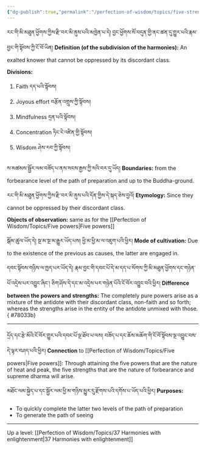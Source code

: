 ```yaml
---
{"dg-publish":true,"permalink":"/perfection-of-wisdom/topics/five-strengths/"}
---
```


རང་གི་མི་མཐུན་ཕྱོགས་ཀྱིས་རྫི་བར་མི་ནུས་པའི་མཁྱེན་པ་དེ། བྱང་ཕྱོགས་སོ་བདུན་གྱི་ནང་ཚན་དུ་གྱུར་པའི་རྣམ་བྱང་གི་སྟོབས་ཀྱི་ངོ་བོ་ཡིན།
**Definition (of the subdivision of the harmonies):** An exalted knower that cannot be oppressed by its discordant class.

**Divisions:**
1. Faith དད་པའི་སྟོབས།
2. Joyous effort བརྩོན་འགྲུས་ཀྱི་སྟོབས།
3. Mindfulness དྲན་པའི་སྟོབས།
4. Concentration ཏིང་ངེ་འཛིན་གྱི་སྟོབས།
5. Wisdom ཤེས་རབ་ཀྱི་སྟོབས།

ས་མཚམས་སྦྱོར་ལམ་བཟོད་པ་ནས་སངས་རྒྱས་ཀྱི་སའི་བར་དུ་ཡོད།
**Boundaries:** from the forbearance level of the path of preparation and up to the Buddha-ground.

རང་གི་མི་མཐུན་ཕྱོགས་ཀྱིས་རྫི་བར་མི་ནུས་པའི་དོན་གྱིས་དེ་སྐད་ཅེས་བྱའོ།
**Etymology:** Since they cannot be oppressed by their discordant class.

**Objects of observation:** same as for the [[Perfection of Wisdom/Topics/Five powers\|Five powers]]

སྒོམ་ཚུལ་ཡོད་དེ། སྔ་མ་སྔ་མ་རྒྱུར་ཡོད་པས། ཕྱི་མ་ཕྱི་མ་ལ་འཇུག་པའི་ཕྱིར།
**Mode of cultivation:** Due to the existence of the previous as causes, the latter are engaged in.

དབང་སྟོབས་གཉིས་ལ་ཁྱད་པར་ཡོད་དེ། རྣམ་བྱང་གི་དབང་པོ་དེ་མ་དད་པ་སོགས་ཀྱི་མི་མཐུན་ཕྱོགས་དང་གཉེན་པོ་འདྲེས་པར་འབྱུང་ཞིང༌། 
ཅིག་ཤོས་དེ་དང་མ་འདྲེས་པར་གཉེན་པོའི་ངོ་བོར་འབྱུང་བའི་ཕྱིར།
**Difference between the powers and strengths:** The completely pure powers arise as a mixture of the antidote with their discordant class, non-faith and so forth; whereas the strengths arise in the entity of the antidote unmixed with those.
{ #78033b}


---
དྲོད་དང་རྩེ་མོའི་ངོ་བོར་གྱུར་པའི་དབང་པོ་ལྔ་ཐོབ་པ་ལས། བཟོད་པ་དང་ཆོས་མཆོག་གི་ངོ་བོ་སྟོབས་ལྔ་འབྱུང་བས་དེ་ལྟར་བཤད་པའི་ཕྱིར།
**Connection** to [[Perfection of Wisdom/Topics/Five powers\|Five powers]]: Through attaining the five powers that are the nature of heat and peak, the five strengths that are the nature of forbearance and supreme dharma will arise.

མཐོང་ལམ་སྐྱེད་པ་དང་སྦྱོར་ལམ་ཕྱི་མ་གཉིས་མྱུར་དུ་རྫོགས་པའི་དགོས་པ་ཡོད་པའི་ཕྱིར།
**Purposes:**
- To quickly complete the latter two levels of the path of preparation
- To generate the path of seeing

---
Up a level: [[Perfection of Wisdom/Topics/37 Harmonies with enlightenment\|37 Harmonies with enlightenment]]